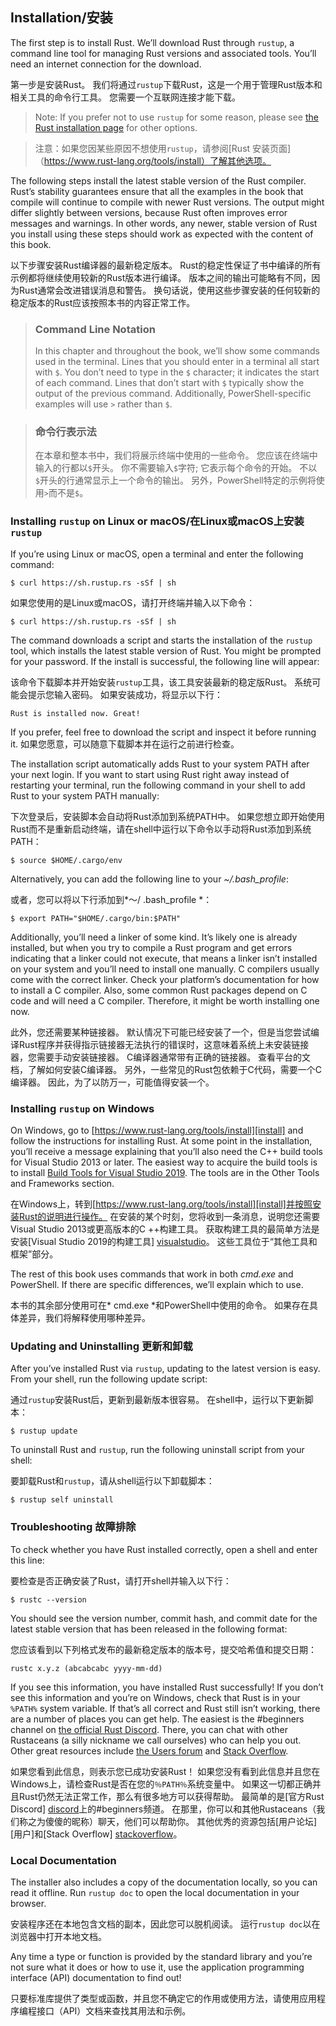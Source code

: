 ## Installation/安装

The first step is to install Rust. We’ll download Rust through `rustup`, a
command line tool for managing Rust versions and associated tools. You’ll need
an internet connection for the download.

第一步是安装Rust。 我们将通过`rustup`下载Rust，这是一个用于管理Rust版本和相关工具的命令行工具。 您需要一个互联网连接才能下载。


> Note: If you prefer not to use `rustup` for some reason, please see [the Rust
> installation page](https://www.rust-lang.org/tools/install) for other options.

>注意：如果您因某些原因不想使用`rustup`，请参阅[Rust
>安装页面]（https://www.rust-lang.org/tools/install）了解其他选项。

The following steps install the latest stable version of the Rust compiler.
Rust’s stability guarantees ensure that all the examples in the book that
compile will continue to compile with newer Rust versions. The output might
differ slightly between versions, because Rust often improves error messages
and warnings. In other words, any newer, stable version of Rust you install
using these steps should work as expected with the content of this book.

以下步骤安装Rust编译器的最新稳定版本。
Rust的稳定性保证了书中编译的所有示例都将继续使用较新的Rust版本进行编译。 版本之间的输出可能略有不同，因为Rust通常会改进错误消息和警告。 换句话说，使用这些步骤安装的任何较新的稳定版本的Rust应该按照本书的内容正常工作。


> ### Command Line Notation
>
> In this chapter and throughout the book, we’ll show some commands used in the
> terminal. Lines that you should enter in a terminal all start with `$`. You
> don’t need to type in the `$` character; it indicates the start of each
> command. Lines that don’t start with `$` typically show the output of the
> previous command. Additionally, PowerShell-specific examples will use `>`
> rather than `$`.

> ### 命令行表示法
>
>在本章和整本书中，我们将展示终端中使用的一些命令。 您应该在终端中输入的行都以`$`开头。 
>你不需要输入`$`字符; 它表示每个命令的开始。 不以`$`开头的行通常显示上一个命令的输出。 
>另外，PowerShell特定的示例将使用`>`而不是`$`。

### Installing `rustup` on Linux or macOS/在Linux或macOS上安装`rustup`

If you’re using Linux or macOS, open a terminal and enter the following command:

```text
$ curl https://sh.rustup.rs -sSf | sh
```
如果您使用的是Linux或macOS，请打开终端并输入以下命令：

```text
$ curl https://sh.rustup.rs -sSf | sh
```

The command downloads a script and starts the installation of the `rustup`
tool, which installs the latest stable version of Rust. You might be prompted
for your password. If the install is successful, the following line will appear:

该命令下载脚本并开始安装`rustup`工具，该工具安装最新的稳定版Rust。 系统可能会提示您输入密码。 如果安装成功，将显示以下行：

```text
Rust is installed now. Great!
```

If you prefer, feel free to download the script and inspect it before running
it.
如果您愿意，可以随意下载脚本并在运行之前进行检查。

The installation script automatically adds Rust to your system PATH after your
next login. If you want to start using Rust right away instead of restarting
your terminal, run the following command in your shell to add Rust to your
system PATH manually:

下次登录后，安装脚本会自动将Rust添加到系统PATH中。 如果您想立即开始使用Rust而不是重新启动终端，请在shell中运行以下命令以手动将Rust添加到系统PATH：


```text
$ source $HOME/.cargo/env
```

Alternatively, you can add the following line to your *~/.bash_profile*:

或者，您可以将以下行添加到*〜/ .bash_profile *：

```text
$ export PATH="$HOME/.cargo/bin:$PATH"
```

Additionally, you’ll need a linker of some kind. It’s likely one is already
installed, but when you try to compile a Rust program and get errors indicating
that a linker could not execute, that means a linker isn’t installed on your
system and you’ll need to install one manually. C compilers usually come with
the correct linker. Check your platform’s documentation for how to install a C
compiler. Also, some common Rust packages depend on C code and will need a C
compiler. Therefore, it might be worth installing one now.

此外，您还需要某种链接器。 默认情况下可能已经安装了一个，但是当您尝试编译Rust程序并获得指示链接器无法执行的错误时，这意味着系统上未安装链接器，您需要手动安装链接器。 C编译器通常带有正确的链接器。 查看平台的文档，了解如何安装C编译器。 另外，一些常见的Rust包依赖于C代码，需要一个C编译器。 因此，为了以防万一，可能值得安装一个。

### Installing `rustup` on Windows

On Windows, go to [https://www.rust-lang.org/tools/install][install] and follow
the instructions for installing Rust. At some point in the installation, you’ll
receive a message explaining that you’ll also need the C++ build tools for
Visual Studio 2013 or later. The easiest way to acquire the build tools is to
install [Build Tools for Visual Studio 2019][visualstudio]. The tools are in
the Other Tools and Frameworks section.

在Windows上，转到[https://www.rust-lang.org/tools/install][install]并按照安装Rust的说明进行操作。 在安装的某个时刻，您将收到一条消息，说明您还需要Visual Studio 2013或更高版本的C ++构建工具。 获取构建工具的最简单方法是安装[Visual Studio 2019的构建工具] [visualstudio]。 这些工具位于“其他工具和框架”部分。

[install]: https://www.rust-lang.org/tools/install
[visualstudio]: https://www.visualstudio.com/downloads/#build-tools-for-visual-studio-2019


The rest of this book uses commands that work in both *cmd.exe* and PowerShell.
If there are specific differences, we’ll explain which to use.

本书的其余部分使用可在* cmd.exe *和PowerShell中使用的命令。 如果存在具体差异，我们将解释使用哪种差异。

### Updating and Uninstalling 更新和卸载

After you’ve installed Rust via `rustup`, updating to the latest version is
easy. From your shell, run the following update script:

通过`rustup`安装Rust后，更新到最新版本很容易。 在shell中，运行以下更新脚本：

```text
$ rustup update
```

To uninstall Rust and `rustup`, run the following uninstall script from your
shell:

要卸载Rust和`rustup`，请从shell运行以下卸载脚本：

```text
$ rustup self uninstall
```

### Troubleshooting 故障排除

To check whether you have Rust installed correctly, open a shell and enter this
line:

要检查是否正确安装了Rust，请打开shell并输入以下行：


```text
$ rustc --version
```

You should see the version number, commit hash, and commit date for the latest
stable version that has been released in the following format:

您应该看到以下列格式发布的最新稳定版本的版本号，提交哈希值和提交日期：

```text
rustc x.y.z (abcabcabc yyyy-mm-dd)
```

If you see this information, you have installed Rust successfully! If you don’t
see this information and you’re on Windows, check that Rust is in your `%PATH%`
system variable. If that’s all correct and Rust still isn’t working, there are
a number of places you can get help. The easiest is the #beginners channel on
[the official Rust Discord][discord]. There, you can chat with other Rustaceans
(a silly nickname we call ourselves) who can help you out. Other great
resources include [the Users forum][users] and [Stack Overflow][stackoverflow].

如果您看到此信息，则表示您已成功安装Rust！ 如果您没有看到此信息并且您在Windows上，请检查Rust是否在您的`％PATH％`系统变量中。 如果这一切都正确并且Rust仍然无法正常工作，那么有很多地方可以获得帮助。 最简单的是[官方Rust Discord] [discord]上的#beginners频道。 在那里，你可以和其他Rustaceans（我们称之为傻傻的昵称）聊天，他们可以帮助你。 其他优秀的资源包括[用户论坛] [用户]和[Stack Overflow] [stackoverflow]。

[discord]: https://discord.gg/rust-lang
[users]: https://users.rust-lang.org/
[stackoverflow]: http://stackoverflow.com/questions/tagged/rust

### Local Documentation

The installer also includes a copy of the documentation locally, so you can
read it offline. Run `rustup doc` to open the local documentation in your
browser.


安装程序还在本地包含文档的副本，因此您可以脱机阅读。 运行`rustup doc`以在浏览器中打开本地文档。

Any time a type or function is provided by the standard library and you’re not
sure what it does or how to use it, use the application programming interface
(API) documentation to find out!

只要标准库提供了类型或函数，并且您不确定它的作用或使用方法，请使用应用程序编程接口（API）文档来查找其用法和示例。